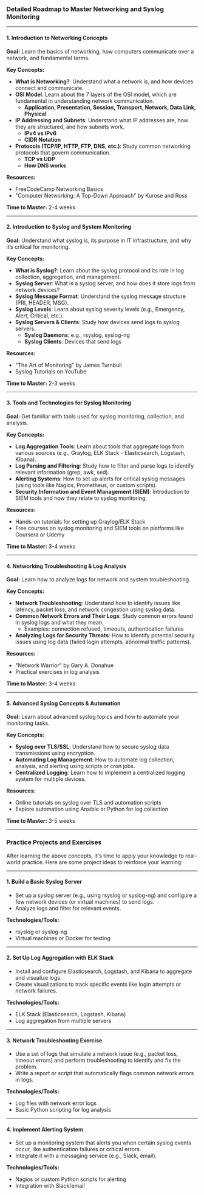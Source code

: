 ### Detailed Roadmap to Master Networking and Syslog Monitoring

---

#### **1. Introduction to Networking Concepts**

**Goal:** Learn the basics of networking, how computers communicate over a network, and fundamental terms.

**Key Concepts:**

- **What is Networking?**: Understand what a network is, and how devices connect and communicate.
- **OSI Model**: Learn about the 7 layers of the OSI model, which are fundamental in understanding network communication.
  - **Application, Presentation, Session, Transport, Network, Data Link, Physical**
- **IP Addressing and Subnets**: Understand what IP addresses are, how they are structured, and how subnets work.
  - **IPv4 vs IPv6**
  - **CIDR Notation**
- **Protocols (TCP/IP, HTTP, FTP, DNS, etc.)**: Study common networking protocols that govern communication.
  - **TCP vs UDP**
  - **How DNS works**

**Resources:**

- FreeCodeCamp Networking Basics
- "Computer Networking: A Top-Down Approach" by Kurose and Ross

**Time to Master:** 2-4 weeks

---

#### **2. Introduction to Syslog and System Monitoring**

**Goal:** Understand what syslog is, its purpose in IT infrastructure, and why it’s critical for monitoring.

**Key Concepts:**

- **What is Syslog?**: Learn about the syslog protocol and its role in log collection, aggregation, and management.
- **Syslog Server**: What is a syslog server, and how does it store logs from network devices?
- **Syslog Message Format**: Understand the syslog message structure (PRI, HEADER, MSG).
- **Syslog Levels**: Learn about syslog severity levels (e.g., Emergency, Alert, Critical, etc.).
- **Syslog Servers & Clients**: Study how devices send logs to syslog servers.
  - **Syslog Daemons**: e.g., rsyslog, syslog-ng
  - **Syslog Clients**: Devices that send logs

**Resources:**

- "The Art of Monitoring" by James Turnbull
- Syslog Tutorials on YouTube

**Time to Master:** 2-3 weeks

---

#### **3. Tools and Technologies for Syslog Monitoring**

**Goal:** Get familiar with tools used for syslog monitoring, collection, and analysis.

**Key Concepts:**

- **Log Aggregation Tools**: Learn about tools that aggregate logs from various sources (e.g., Graylog, ELK Stack - Elasticsearch, Logstash, Kibana).
- **Log Parsing and Filtering**: Study how to filter and parse logs to identify relevant information (grep, awk, sed).
- **Alerting Systems**: How to set up alerts for critical syslog messages (using tools like Nagios, Prometheus, or custom scripts).
- **Security Information and Event Management (SIEM)**: Introduction to SIEM tools and how they relate to syslog monitoring.

**Resources:**

- Hands-on tutorials for setting up Graylog/ELK Stack
- Free courses on syslog monitoring and SIEM tools on platforms like Coursera or Udemy

**Time to Master:** 3-4 weeks

---

#### **4. Networking Troubleshooting & Log Analysis**

**Goal:** Learn how to analyze logs for network and system troubleshooting.

**Key Concepts:**

- **Network Troubleshooting**: Understand how to identify issues like latency, packet loss, and network congestion using syslog data.
- **Common Network Errors and Their Logs**: Study common errors found in syslog logs and what they mean.
  - Examples: connection refused, timeouts, authentication failures
- **Analyzing Logs for Security Threats**: How to identify potential security issues using log data (failed login attempts, abnormal traffic patterns).

**Resources:**

- "Network Warrior" by Gary A. Donahue
- Practical exercises in log analysis

**Time to Master:** 3-4 weeks

---

#### **5. Advanced Syslog Concepts & Automation**

**Goal:** Learn about advanced syslog topics and how to automate your monitoring tasks.

**Key Concepts:**

- **Syslog over TLS/SSL**: Understand how to secure syslog data transmissions using encryption.
- **Automating Log Management**: How to automate log collection, analysis, and alerting using scripts or cron jobs.
- **Centralized Logging**: Learn how to implement a centralized logging system for multiple devices.

**Resources:**

- Online tutorials on syslog over TLS and automation scripts
- Explore automation using Ansible or Python for log collection

**Time to Master:** 3-5 weeks

---

### **Practice Projects and Exercises**

After learning the above concepts, it's time to apply your knowledge to real-world practice. Here are some project ideas to reinforce your learning:

---

#### **1. Build a Basic Syslog Server**

- Set up a syslog server (e.g., using rsyslog or syslog-ng) and configure a few network devices (or virtual machines) to send logs.
- Analyze logs and filter for relevant events.

**Technologies/Tools:**

- rsyslog or syslog-ng
- Virtual machines or Docker for testing

---

#### **2. Set Up Log Aggregation with ELK Stack**

- Install and configure Elasticsearch, Logstash, and Kibana to aggregate and visualize logs.
- Create visualizations to track specific events like login attempts or network failures.

**Technologies/Tools:**

- ELK Stack (Elasticsearch, Logstash, Kibana)
- Log aggregation from multiple servers

---

#### **3. Network Troubleshooting Exercise**

- Use a set of logs that simulate a network issue (e.g., packet loss, timeout errors) and perform troubleshooting to identify and fix the problem.
- Write a report or script that automatically flags common network errors in logs.

**Technologies/Tools:**

- Log files with network error logs
- Basic Python scripting for log analysis

---

#### **4. Implement Alerting System**

- Set up a monitoring system that alerts you when certain syslog events occur, like authentication failures or critical errors.
- Integrate it with a messaging service (e.g., Slack, email).

**Technologies/Tools:**

- Nagios or custom Python scripts for alerting
- Integration with Slack/email
